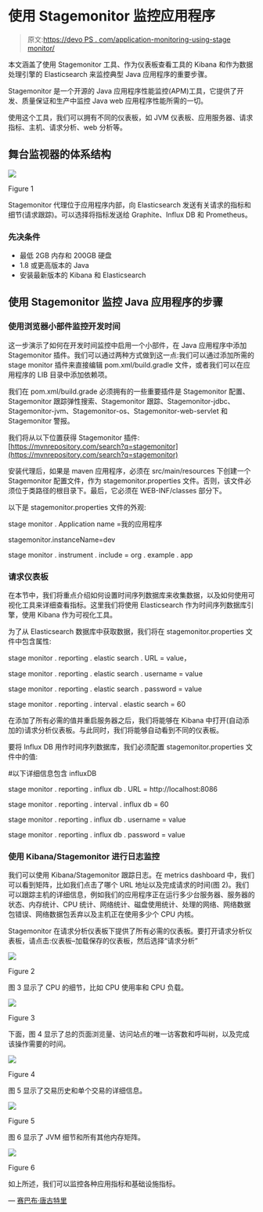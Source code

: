 # 使用 Stagemonitor 监控应用程序

> 原文:[https://devo PS . com/application-monitoring-using-stage monitor/](https://devops.com/application-monitoring-using-stagemonitor/)

本文涵盖了使用 Stagemonitor 工具、作为仪表板查看工具的 Kibana 和作为数据处理引擎的 Elasticsearch 来监控典型 Java 应用程序的重要步骤。

Stagemonitor 是一个开源的 Java 应用程序性能监控(APM)工具，它提供了开发、质量保证和生产中监控 Java web 应用程序性能所需的一切。

使用这个工具，我们可以拥有不同的仪表板，如 JVM 仪表板、应用服务器、请求指标、主机、请求分析、web 分析等。

## 舞台监视器的体系结构

![](../Images/1279a87a6a08895b68008edaaf660f11.png)

Figure 1

Stagemonitor 代理位于应用程序内部，向 Elasticsearch 发送有关请求的指标和细节(请求跟踪)。可以选择将指标发送给 Graphite、Influx DB 和 Prometheus。

### 先决条件

*   最低 2GB 内存和 200GB 硬盘
*   1.8 或更高版本的 Java
*   安装最新版本的 Kibana 和 Elasticsearch

## 使用 Stagemonitor 监控 Java 应用程序的步骤

### 使用浏览器小部件监控开发时间

这一步演示了如何在开发时间监控中启用一个小部件，在 Java 应用程序中添加 Stagemonitor 插件。我们可以通过两种方式做到这一点:我们可以通过添加所需的 stage monitor 插件来直接编辑 pom.xml/build.gradle 文件，或者我们可以在应用程序的 LIB 目录中添加依赖项。

我们在 pom.xml/build.grade 必须拥有的一些重要插件是 Stagemonitor 配置、Stagemonitor 跟踪弹性搜索、Stagemonitor 跟踪、Stagemonitor-jdbc、Stagemonitor-jvm、Stagemonitor-os、Stagemonitor-web-servlet 和 Stagemonitor 警报。

我们将从以下位置获得 Stagemonitor 插件:[https://mvnrepository.com/search?q=stagemonitor](https://mvnrepository.com/search?q=stagemonitor)

安装代理后，如果是 maven 应用程序，必须在 src/main/resources 下创建一个 Stagemonitor 配置文件，作为 stagemonitor.properties 文件。否则，该文件必须位于类路径的根目录下。最后，它必须在 WEB-INF/classes 部分下。

以下是 stagemonitor.properties 文件的外观:

stage monitor . Application name =我的应用程序

stagemonitor.instanceName=dev

stage monitor . instrument . include = org . example . app

### 请求仪表板

在本节中，我们将重点介绍如何设置时间序列数据库来收集数据，以及如何使用可视化工具来详细查看指标。这里我们将使用 Elasticsearch 作为时间序列数据库引擎，使用 Kibana 作为可视化工具。

为了从 Elasticsearch 数据库中获取数据，我们将在 stagemonitor.properties 文件中包含属性:

stage monitor . reporting . elastic search . URL = value，

stage monitor . reporting . elastic search . username = value

stage monitor . reporting . elastic search . password = value

stage monitor . reporting . interval . elastic search = 60

在添加了所有必需的值并重启服务器之后，我们将能够在 Kibana 中打开(自动添加的)请求分析仪表板。与此同时，我们将能够自动看到不同的仪表板。

要将 Influx DB 用作时间序列数据库，我们必须配置 stagemonitor.properties 文件中的值:

#以下详细信息包含 influxDB

stage monitor . reporting . influx db . URL = http://localhost:8086

stage monitor . reporting . interval . influx db = 60

stage monitor . reporting . influx db . username = value

stage monitor . reporting . influx db . password = value

### 使用 Kibana/Stagemonitor 进行日志监控

我们可以使用 Kibana/Stagemonitor 跟踪日志。在 metrics dashboard 中，我们可以看到矩阵，比如我们点击了哪个 URL 地址以及完成请求的时间(图 2)。我们可以跟踪主机的详细信息，例如我们的应用程序正在运行多少台服务器、服务器的状态、内存统计、CPU 统计、网络统计、磁盘使用统计、处理的网络、网络数据包错误、网络数据包丢弃以及主机正在使用多少个 CPU 内核。

Stagemonitor 在请求分析仪表板下提供了所有必需的仪表板。要打开请求分析仪表板，请点击:仪表板–加载保存的仪表板，然后选择“请求分析”

![](../Images/70d98c7ce661993a2ee03d803529ecd7.png)

Figure 2

图 3 显示了 CPU 的细节，比如 CPU 使用率和 CPU 负载。

![](../Images/7c55ea091f625df0811c1b2f958d4021.png)

Figure 3

下面，图 4 显示了总的页面浏览量、访问站点的唯一访客数和呼叫树，以及完成该操作需要的时间。

![](../Images/874478ea9fe4aa0768f19b97f9c801f2.png)

Figure 4

图 5 显示了交易历史和单个交易的详细信息。

![](../Images/41ebcc57645226f3398dfaec98ce0dea.png)

Figure 5

图 6 显示了 JVM 细节和所有其他内存矩阵。

![](../Images/cb954a77adc1dc231a21709a114fd490.png)

Figure 6

如上所述，我们可以监控各种应用指标和基础设施指标。

— [赛巴布·唐古特里](https://devops.com/author/sai-babu-tanguturi/)